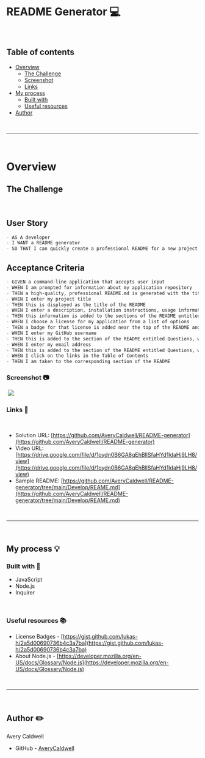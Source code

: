 # README Generator 💻 

<br>

## Table of contents
- [Overview](#overview)
  - [The Challenge](#the-challenge)
  - [Screenshot](#screenshot)
  - [Links](#links)
- [My process](#my-process)
  - [Built with](#built-with)
  - [Useful resources](#useful-resources)
- [Author](#author)

<br>
<hr>
<br>

# Overview

## **The Challenge**

​
## User Story

```md
- AS A developer
- I WANT a README generator
- SO THAT I can quickly create a professional README for a new project
```

## Acceptance Criteria

```md
- GIVEN a command-line application that accepts user input
- WHEN I am prompted for information about my application repository
- THEN a high-quality, professional README.md is generated with the title of my project and sections entitled Description, Table of Contents, Installation, Usage, License, Contributing, Tests, and Questions
- WHEN I enter my project title
- THEN this is displayed as the title of the README
- WHEN I enter a description, installation instructions, usage information, contribution guidelines, and test instructions
- THEN this information is added to the sections of the README entitled Description, Installation, Usage, Contributing, and Tests
- WHEN I choose a license for my application from a list of options
- THEN a badge for that license is added near the top of the README and a notice is added to the section of the README entitled License that explains which license the application is covered under
- WHEN I enter my GitHub username
- THEN this is added to the section of the README entitled Questions, with a link to my GitHub profile
- WHEN I enter my email address
- THEN this is added to the section of the README entitled Questions, with instructions on how to reach me with additional questions
- WHEN I click on the links in the Table of Contents
- THEN I am taken to the corresponding section of the README
```

### Screenshot 📷
​
![](./readme-assets/solution.png)
​
​
### Links 🔎
​
- Solution URL: [https://github.com/AveryCaldwell/README-generator](https://github.com/AveryCaldwell/README-generator)
- Video URL: [https://drive.google.com/file/d/1oydn0B6GA8qEhBllSfaHYd1IdaHj9LH8/view](https://drive.google.com/file/d/1oydn0B6GA8qEhBllSfaHYd1IdaHj9LH8/view)
- Sample README: [https://github.com/AveryCaldwell/README-generator/tree/main/Develop/REAME.md](https://github.com/AveryCaldwell/README-generator/tree/main/Develop/REAME.md)
<br>
<hr>
<br>


## My process 💡

### Built with 🔨

- JavaScript
- Node.js
- Inquirer

<br>

### Useful resources 📚

- License Badges - [https://gist.github.com/lukas-h/2a5d00690736b4c3a7ba](https://gist.github.com/lukas-h/2a5d00690736b4c3a7ba)  
- About Node.js - [https://developer.mozilla.org/en-US/docs/Glossary/Node.js](https://developer.mozilla.org/en-US/docs/Glossary/Node.js) 
​

<br>
<hr>
<br>

## Author ✏️
  Avery Caldwell
- GitHub - [AveryCaldwell](https://github.com/AveryCaldwell)